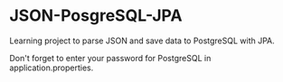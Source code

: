 # JSON-PosgreSQL-JPA 

Learning project to parse JSON and save data to PostgreSQL with JPA.

Don't forget to enter your password for PostgreSQL in application.properties.